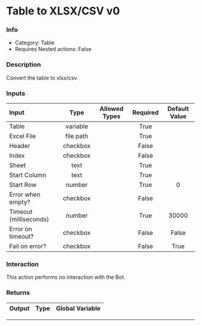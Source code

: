 # Table to XLSX/CSV v0

### Info

- Category: Table
- Requires Nested actions: False


### Description
Convert the table to xlsx/csv


### Inputs

| Input | Type | Allowed Types | Required |  Default Value |
| :--- | :---: | :---: | :---: | :---: |
| Table | variable |  | True |  |
| Excel File | file path |  | True |  |
| Header | checkbox |  | False |  |
| Index | checkbox |  | False |  |
| Sheet | text |  | True |  |
| Start Column | text |  | True |  |
| Start Row | number |  | True | 0 |
| Error when empty? | checkbox |  | False |  |
| Timeout (milliseconds) | number |  | True | 30000 |
| Error on timeout? | checkbox |  | False | False |
| Fail on error? | checkbox |  | False | True |


### Interaction
This action performs no interaction with the Bot.

### Returns

| Output | Type | Global Variable |
| :--- | :---: | :---: |

---